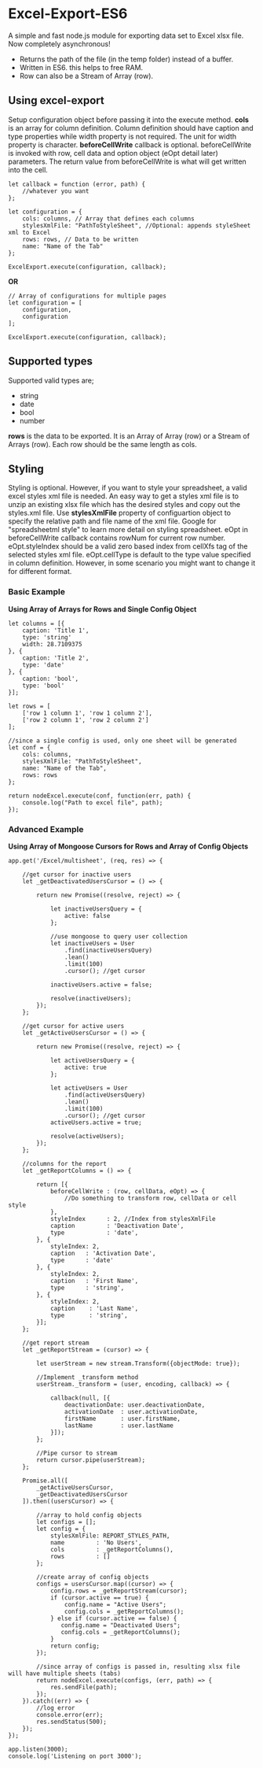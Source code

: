 # Excel-Export-ES6 #
A simple and fast node.js module for exporting data set to Excel xlsx file. Now completely asynchronous!

- Returns the path of the file (in the temp folder) instead of a buffer.
- Written in ES6.  this helps to free RAM.
- Row can also be a Stream of Array (row).

## Using excel-export ##
Setup configuration object before passing it into the execute method.  **cols** is an array for column definition.  Column definition should have caption and type properties while width property is not required.  The unit for width property is character.   **beforeCellWrite** callback is optional.  beforeCellWrite is invoked with row, cell data and option object (eOpt detail later) parameters.  The return value from beforeCellWrite is what will get written into the cell.  

    let callback = function (error, path) {
        //whatever you want
    };

    let configuration = {
        cols: columns, // Array that defines each columns
        stylesXmlFile: "PathToStyleSheet", //Optional: appends styleSheet xml to Excel
        rows: rows, // Data to be written
        name: "Name of the Tab"
    };

    ExcelExport.execute(configuration, callback);

**OR**

    // Array of configurations for multiple pages
    let configuration = [
        configuration,
        configuration
    ];

    ExcelExport.execute(configuration, callback);

## Supported types ##
Supported valid types are;

- string
- date
- bool
- number

**rows** is the data to be exported. It is an Array of Array (row) or a Stream of Arrays (row). Each row should be the same length as cols.

## Styling ##
Styling is optional.  However, if you want to style your spreadsheet, a valid excel styles xml file is needed.  An easy way to get a styles xml file is to unzip an existing xlsx file which has the desired styles and copy out the styles.xml file. Use **stylesXmlFile** property of configuartion object to specify the relative path and file name of the xml file.  Google for "spreadsheetml style" to learn more detail on styling spreadsheet.  eOpt in beforeCellWrite callback contains rowNum for current row number. eOpt.styleIndex should be a valid zero based index from cellXfs tag of the selected styles xml file.  eOpt.cellType is default to the type value specified in column definition.  However, in some scenario you might want to change it for different format.

### Basic Example ###
**Using Array of Arrays for Rows and Single Config Object**

    let columns = [{
        caption: 'Title 1',
        type: 'string'
        width: 28.7109375
    }, {
        caption: 'Title 2',
        type: 'date'
    }, {
        caption: 'bool',
        type: 'bool'
    }];

    let rows = [
        ['row 1 column 1', 'row 1 column 2'],
        ['row 2 column 1', 'row 2 column 2']
    ];

    //since a single config is used, only one sheet will be generated
    let conf = {
        cols: columns,
        stylesXmlFile: "PathToStyleSheet",
        name: "Name of the Tab",
        rows: rows
    };

    return nodeExcel.execute(conf, function(err, path) {
        console.log("Path to excel file", path);
    });

### Advanced Example ###
**Using Array of Mongoose Cursors for Rows and Array of Config Objects**

    app.get('/Excel/multisheet', (req, res) => {

        //get cursor for inactive users
        let _getDeactivatedUsersCursor = () => {

            return new Promise((resolve, reject) => {

                let inactiveUsersQuery = {
                    active: false
                };

                //use mongoose to query user collection
                let inactiveUsers = User
                    .find(inactiveUsersQuery)
                    .lean()
                    .limit(100)
                    .cursor(); //get cursor

                inactiveUsers.active = false;

                resolve(inactiveUsers);
            });
        };

        //get cursor for active users
        let _getActiveUsersCursor = () => {

            return new Promise((resolve, reject) => {

                let activeUsersQuery = {
                    active: true
                };

                let activeUsers = User
                    .find(activeUsersQuery)
                    .lean()
                    .limit(100)
                    .cursor(); //get cursor
                activeUsers.active = true;

                resolve(activeUsers);
            });
        };

        //columns for the report
        let _getReportColumns = () => {

            return [{
                beforeCellWrite : (row, cellData, eOpt) => {
                    //Do something to transform row, cellData or cell style
                },
                styleIndex      : 2, //Index from stylesXmlFile
                caption         : 'Deactivation Date',
                type            : 'date',
            }, {
                styleIndex: 2,
                caption   : 'Activation Date',
                type      : 'date'
            }, {
                styleIndex: 2,
                caption   : 'First Name',
                type      : 'string',
            }, {
                styleIndex: 2,
                caption    : 'Last Name',
                type       : 'string',
            }];
        };

        //get report stream
        let _getReportStream = (cursor) => {

            let userStream = new stream.Transform({objectMode: true});

            //Implement _transform method
            userStream._transform = (user, encoding, callback) => {

                callback(null, [{
                    deactivationDate: user.deactivationDate,
                    activationDate  : user.activationDate,
                    firstName       : user.firstName,
                    lastName        : user.lastName
                }]);
            };

            //Pipe cursor to stream
            return cursor.pipe(userStream);
        };

        Promise.all([
            _getActiveUsersCursor,
            _getDeactivatedUsersCursor
        ]).then((usersCursor) => {

            //array to hold config objects
            let configs = [];
            let config = {
                stylesXmlFile: REPORT_STYLES_PATH,
                name         : 'No Users',
                cols         : _getReportColumns(),
                rows         : []
            };

            //create array of config objects
            configs = usersCursor.map((cursor) => {
                config.rows = _getReportStream(cursor);
                if (cursor.active == true) {
                    config.name = "Active Users";
                    config.cols = _getReportColumns();
                } else if (cursor.active == false) {
                   config.name = "Deactivated Users";
                   config.cols = _getReportColumns();
                }
                return config;
            });

            //since array of configs is passed in, resulting xlsx file will have multiple sheets (tabs)
            return nodeExcel.execute(configs, (err, path) => {
                res.sendFile(path);
            });
        }).catch((err) => {
            //log error
            console.error(err);
            res.sendStatus(500);
        });
    });

    app.listen(3000);
    console.log('Listening on port 3000');
